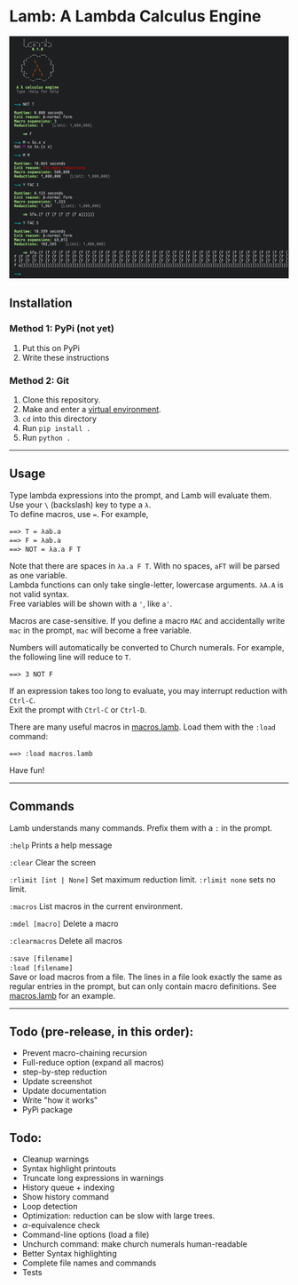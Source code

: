 # Lamb: A Lambda Calculus Engine

![Lamb screenshot](./misc/screenshot.png)

## Installation

### Method 1: PyPi (not yet)
1. Put this on PyPi
2. Write these instructions

### Method 2: Git
1. Clone this repository.
2. Make and enter a [virtual environment](https://docs.python.org/3/library/venv.html).
3. ``cd`` into this directory
4. Run ``pip install .``
5. Run ``python .``

-------------------------------------------------

## Usage


Type lambda expressions into the prompt, and Lamb will evaluate them. \
Use your `\` (backslash) key to type a `λ`. \
To define macros, use `=`. For example,
```
==> T = λab.a
==> F = λab.a
==> NOT = λa.a F T
```

Note that there are spaces in `λa.a F T`. With no spaces, `aFT` will be parsed as one variable. \
Lambda functions can only take single-letter, lowercase arguments. `λA.A` is not valid syntax. \
Free variables will be shown with a `'`, like `a'`.

Macros are case-sensitive. If you define a macro `MAC` and accidentally write `mac` in the prompt, `mac` will become a free variable.

Numbers will automatically be converted to Church numerals. For example, the following line will reduce to `T`.
```
==> 3 NOT F
```

If an expression takes too long to evaluate, you may interrupt reduction with `Ctrl-C`. \
Exit the prompt with `Ctrl-C` or `Ctrl-D`.

There are many useful macros in [macros.lamb](./macros.lamb). Load them with the `:load` command:
```
==> :load macros.lamb
```

Have fun!

-------------------------------------------------

## Commands

Lamb understands many commands. Prefix them with a `:` in the prompt.

`:help` Prints a help message

`:clear` Clear the screen

`:rlimit [int | None]` Set maximum reduction limit. `:rlimit none` sets no limit.

`:macros` List macros in the current environment.

`:mdel [macro]` Delete a macro

`:clearmacros` Delete all macros

`:save [filename]` \
`:load [filename]` \
Save or load macros from a file.
The lines in a file look exactly the same as regular entries in the prompt, but can only contain macro definitions. See [macros.lamb](./macros.lamb) for an example.

-------------------------------------------------


## Todo (pre-release, in this order):
 - Prevent macro-chaining recursion
 - Full-reduce option (expand all macros)
 - step-by-step reduction
 - Update screenshot
 - Update documentation
 - Write "how it works"
 - PyPi package


## Todo:
 - Cleanup warnings
 - Syntax highlight printouts
 - Truncate long expressions in warnings
 - History queue + indexing
 - Show history command
 - Loop detection
 - Optimization: reduction can be slow with large trees.
 - $\alpha$-equivalence check
 - Command-line options (load a file)
 - Unchurch command: make church numerals human-readable
 - Better Syntax highlighting
 - Complete file names and commands
 - Tests